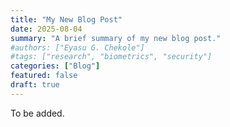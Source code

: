 ```yaml
---
title: "My New Blog Post"
date: 2025-08-04
summary: "A brief summary of my new blog post."
#authors: ["Eyasu G. Chekole"]
#tags: ["research", "biometrics", "security"]
categories: ["Blog"]
featured: false
draft: true
---
```


To be added.

